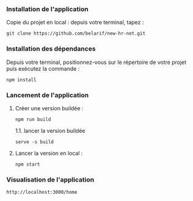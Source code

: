 ### Installation de l'application

Copie du projet en local : depuis votre terminal, tapez :

`git clone https://github.com/belarif/new-hr-net.git`

### Installation des dépendances

Depuis votre terminal, positionnez-vous sur le répertoire de votre projet puis exécutez la commande :

`npm install`

### Lancement de l'application

1. Créer une version buildée :

   `npm run build`

   1.1. lancer la version buildée

   `serve -s build`

2. Lancer la version en local :

   `npm start`

### Visualisation de l'application

`http://localhost:3000/home`
